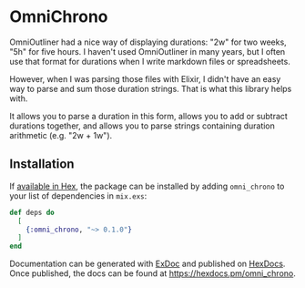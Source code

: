 # OmniChrono

OmniOutliner had a nice way of displaying durations: "2w" for two weeks, "5h" for five hours.
I haven't used OmniOutliner in many years, but I often use that format for durations when I
write markdown files or spreadsheets.

However, when I was parsing those files with Elixir, I didn't have an easy way to parse and
sum those duration strings. That is what this library helps with.

It allows you to parse a duration in this form, allows you to add or subtract durations
together, and allows you to parse strings containing duration arithmetic (e.g. "2w + 1w").

## Installation

If [available in Hex](https://hex.pm/docs/publish), the package can be installed
by adding `omni_chrono` to your list of dependencies in `mix.exs`:

```elixir
def deps do
  [
    {:omni_chrono, "~> 0.1.0"}
  ]
end
```

Documentation can be generated with [ExDoc](https://github.com/elixir-lang/ex_doc)
and published on [HexDocs](https://hexdocs.pm). Once published, the docs can
be found at <https://hexdocs.pm/omni_chrono>.

